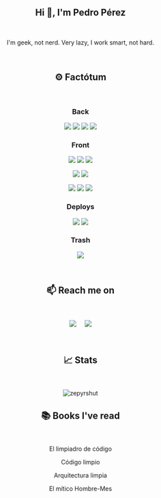 <h2 align="center">Hi 👋, I'm Pedro Pérez</h1>
&nbsp;
<p align="center">I'm geek, not nerd. Very lazy, I work smart, not hard.</p>

&nbsp;
<h2  align="center">⚙ Factótum</h2>
&nbsp;
<h3 align="center">Back </h3>
<p align="center">
<img src="https://img.shields.io/badge/Java-ED8B00?style=for-the-badge&logo=java&logoColor=white"/>
<img src="https://img.shields.io/badge/Go-00ADD8?style=for-the-badge&logo=go&logoColor=white"/>
<img src="https://img.shields.io/badge/Dart-0175C2?style=for-the-badge&logo=dart&logoColor=white"/>
<img src="https://img.shields.io/badge/SQL-2965f1?style=for-the-badge&logo=mysql&logoColor=white"/>

</p>

<h3 align="center"> Front </h3>
<p align="center">
<img src="https://img.shields.io/badge/Flutter-02569B?style=for-the-badge&logo=flutter&logoColor=white"/>
<img src="https://img.shields.io/badge/React-20232A?style=for-the-badge&logo=react&logoColor=61DAFB"/>
<img src="https://img.shields.io/badge/Vue-41B883?style=for-the-badge&logo=vuedotjs&logoColor=white"/>
</p>
<p align="center">
<img src="https://img.shields.io/badge/Thymeleaf-059000?style=for-the-badge&logo=thymeleaf&logoColor=white"/>
<img src="https://img.shields.io/badge/Spring-00a228?style=for-the-badge&logo=spring&logoColor=white"/>
</p>
<p align="center">
<img src="https://img.shields.io/badge/HTML5-ffa500?style=for-the-badge&logo=html5&logoColor=white"/>
<img src="https://img.shields.io/badge/CSS3-264de4?style=for-the-badge&logo=css3&logoColor=white"/>
<img src="https://img.shields.io/badge/JavaScript-F0DB4F?style=for-the-badge&logo=javascript&logoColor=white"/>
</p>
<h3 align="center"> Deploys </h3>
<p align="center">
<img src="https://img.shields.io/badge/Heroku-430098?style=for-the-badge&logo=heroku&logoColor=white"/>
<img src="https://img.shields.io/badge/Amazon_AWS-232F3E?style=for-the-badge&logo=amazon-aws&logoColor=white"/>
</p>
<h3 align="center"> Trash </h3>
<p align="center">
<img src="https://img.shields.io/badge/PHP-8993be?style=for-the-badge&logo=php&logoColor=white"/>
</p>
&nbsp;
&nbsp;
<h2  align="center">📫 Reach me on</h2>
&nbsp;
<p align="center">
  <a target="_blank"href="https://www.linkedin.com/in/pedro-pérez-banda/"><img src="https://img.shields.io/badge/linkedin-%230077B5.svg?&style=for-the-badge&logo=linkedin&logoColor=white" /></a>&nbsp;&nbsp;&nbsp;&nbsp;
  <a href="mailto:info@pedroperez.dev?subject=Hello%2Pedro!,%20From%20Github"><img src="https://img.shields.io/badge/gmail-%23D14836.svg?&style=for-the-badge&logo=gmail&logoColor=white" /></a>
</p>

&nbsp;
&nbsp;
&nbsp;

<h2  align="center">📈 Stats</h2>
&nbsp;
 <p align="center">
 <img src="https://github-readme-stats.vercel.app/api/top-langs/?username=zepyrshut" alt="zepyrshut" />
 </p>

<h2  align="center">📚 Books I've read </h2>
&nbsp;
 <p align="center">
 <p align="center">El limpiadro de código
<p align="center">Código limpio
<p align="center">Arquitectura limpia
<p align="center">El mítico Hombre-Mes
 </p>

